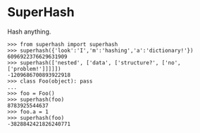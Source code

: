 SuperHash
=========

Hash anything.

	>>> from superhash import superhash
	>>> superhash({'look':'I','m':'hashing','a':'dictionary!'})
	6096922376629631909
	>>> superhash(['nested', ['data', ['structure?', ['no', ['problem!']]]]])
	-1209686700893922918
	>>> class Foo(object): pass
	... 
	>>> foo = Foo()
	>>> superhash(foo)
	8783925544637
	>>> foo.a = 1
	>>> superhash(foo)
	-3828842421826240771
